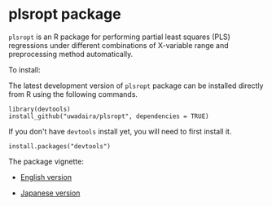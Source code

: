 # plsropt package

`plsropt` is an R package for performing partial least squares (PLS) regressions under different combinations of X-variable range and preprocessing method automatically.

To install: 

The latest development version of `plsropt` package can be installed directly from R using the following
commands. 

    library(devtools) 
    install_github("uwadaira/plsropt", dependencies = TRUE)
	
If you don't have `devtools` install yet, you will need to first install it. 

    install.packages("devtools")
	
The package vignette:

- [English version](https://www.gitbook.com/book/uwadaira/plsropt_vignette_ver1-2-0/)

- [Japanese version](https://sites.google.com/site/yuwadaira/R-package/plsropt)
